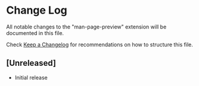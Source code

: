 # Change Log
All notable changes to the "man-page-preview" extension will be documented in this file.

Check [Keep a Changelog](http://keepachangelog.com/) for recommendations on how to structure this file.

## [Unreleased]
- Initial release